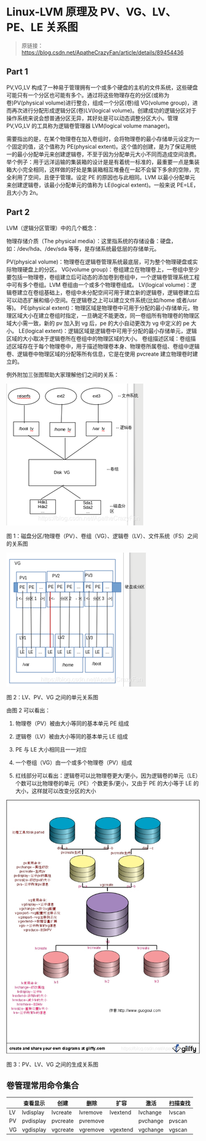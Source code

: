 # Linux-LVM 原理及 PV、VG、LV、PE、LE 关系图

> 原链接：https://blog.csdn.net/ApatheCrazyFan/article/details/89454436

## Part 1

PV,VG,LV 构成了一种易于管理拥有一个或多个硬盘的主机的文件系统，这些硬盘可能只有一个分区也可能有多个。通过将这些物理存在的分区(或称为卷)PV(physical volume)进行整合，组成一个分区(卷)组 VG(volume group)，进而再次进行分配形成逻辑分区(卷)LV(logical volume)。创建成功的逻辑分区对于操作系统来说会想普通分区无异，其好处是可以动态调整分区大小。管理 PV,VG,LV 的工具称为逻辑卷管理器 LVM(logical volume manager)。

需要指出的是，在某个物理卷在加入卷组时，会将物理卷的最小存储单元设定为一个固定的值，这个值称为 PE(physical extent)。这个值的创建，是为了保证用统一的最小分配单元来创建逻辑卷，不至于因为分配单元大小不同而造成空间浪费。举个例子：用于远洋运输的集装箱的设计是是有着统一标准的，最重要一点是集装箱大小完全相同，这样做的好处是集装箱相互堆叠在一起不会留下多余的空隙，完全利用了空间，且便于管理。设定 PE 的原因也与此相同。LVM 以最小分配单元来创建逻辑卷，该最小分配单元的值称为 LE(logical extent)。一般来说 PE=LE，且大小为 2n。

## Part 2

LVM（逻辑分区管理）中的几个概念：

物理存储介质（The physical media）：这里指系统的存储设备：硬盘，如：/dev/hda、/dev/sda 等等，是存储系统最低层的存储单元。

PV(physical volume)：物理卷在逻辑卷管理系统最底层，可为整个物理硬盘或实际物理硬盘上的分区。
VG(volume group)：卷组建立在物理卷上，一卷组中至少要包括一物理卷，卷组建立后可动态的添加卷到卷组中，一个逻辑卷管理系统工程中可有多个卷组。LVM 卷组由一个或多个物理卷组成。
LV(logical volume)：逻辑卷建立在卷组基础上，卷组中未分配空间可用于建立新的逻辑卷，逻辑卷建立后可以动态扩展和缩小空间。在逻辑卷之上可以建立文件系统(比如/home 或者/usr 等)。
PE(physical extent)：物理区域是物理卷中可用于分配的最小存储单元，物理区域大小在建立卷组时指定，一旦确定不能更改，同一卷组所有物理卷的物理区域大小需一致，新的 pv 加入到 vg 后，pe 的大小自动更改为 vg 中定义的 pe 大小。
LE(logical extent)：逻辑区域是逻辑卷中可用于分配的最小存储单元，逻辑区域的大小取决于逻辑卷所在卷组中的物理区域的大小。
卷组描述区域：卷组描述区域存在于每个物理卷中，用于描述物理卷本身、物理卷所属卷组、卷组中逻辑卷、逻辑卷中物理区域的分配等所有信息，它是在使用 pvcreate 建立物理卷时建立的。

例外附加三张图帮助大家理解他们之间的关系：

![picture 7](assets/09-03-LVM-Relationship/2021-01-04-16-05-35.png)

图 1：磁盘分区/物理卷（PV）、卷组（VG）、逻辑卷（LV）、文件系统（FS）之间的关系图

![picture 8](assets/09-03-LVM-Relationship/2021-01-04-16-05-47.png)

图 2：LV、PV、VG 之间的单元关系图

由图 2 可以看出：

1. 物理卷（PV）被由大小等同的基本单元 PE 组成

2. 逻辑卷（LV）被由大小等同的基本单元 LE 组成

3. PE 与 LE 大小相同且一一对应

4. 一个卷组（VG）由一个或多个物理卷（PV）组成

5. 红线部分可以看出：逻辑卷可以比物理卷更大/更小，因为逻辑卷的单元（LE）个数可以比物理卷的单元（PE）个数更多/更小，又由于 PE 的大小等于 LE 的大小，这样就可以改变分区的大小

![picture 9](assets/09-03-LVM-Relationship/2021-01-04-16-07-27.png)

图 3：PV、LV、VG 之间的生成关系图

## 卷管理常用命令集合

|     | 查看显示  | 创建     | 删除     | 扩容     | 激活     | 扫描查找 |
| --- | --------- | -------- | -------- | -------- | -------- | -------- |
| LV  | lvdisplay | lvcreate | lvremove | lvextend | lvchange | lvscan   |
| PV  | pvdisplay | pvcreate | pvremove |          | pvchange | pvscan   |
| VG  | vgdisplay | vgcreate | vgremove | vgextend | vgchange | vgscan   |
